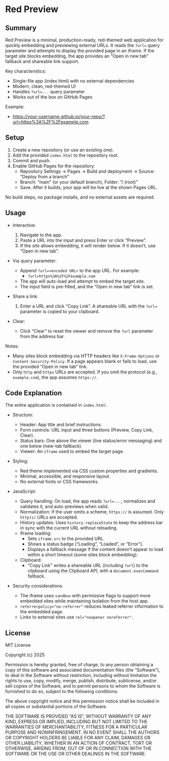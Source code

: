 # Red Preview

## Summary
Red Preview is a minimal, production-ready, red-themed web application for quickly embedding and previewing external URLs. It reads the `?url=` query parameter and attempts to display the provided page in an iframe. If the target site blocks embedding, the app provides an “Open in new tab” fallback and shareable link support.

Key characteristics:
- Single-file app (index.html) with no external dependencies
- Modern, clean, red-themed UI
- Handles `?url=...` query parameter
- Works out of the box on GitHub Pages

Example:
- https://your-username.github.io/your-repo/?url=https%3A%2F%2Fexample.com

## Setup
1. Create a new repository (or use an existing one).
2. Add the provided `index.html` to the repository root.
3. Commit and push.
4. Enable GitHub Pages for the repository:
   - Repository Settings → Pages → Build and deployment → Source: “Deploy from a branch”
   - Branch: “main” (or your default branch), Folder: “/ (root)”
   - Save. After it builds, your app will be live at the shown Pages URL.

No build steps, no package installs, and no external assets are required.

## Usage
- Interactive:
  1. Navigate to the app.
  2. Paste a URL into the input and press Enter or click “Preview”.
  3. If the site allows embedding, it will render below. If it doesn’t, use “Open in new tab”.

- Via query parameter:
  - Append `?url=<encoded URL>` to the app URL. For example:
    - `?url=https%3A%2F%2Fexample.com`
  - The app will auto-load and attempt to embed the target site.
  - The input field is pre-filled, and the “Open in new tab” link is set.

- Share a link:
  1. Enter a URL and click “Copy Link”. A shareable URL with the `?url=` parameter is copied to your clipboard.

- Clear:
  - Click “Clear” to reset the viewer and remove the `?url` parameter from the address bar.

Notes:
- Many sites block embedding via HTTP headers like `X-Frame-Options` or `Content-Security-Policy`. If a page appears blank or fails to load, use the provided “Open in new tab” link.
- Only `http` and `https` URLs are accepted. If you omit the protocol (e.g., `example.com`), the app assumes `https://`.

## Code Explanation
The entire application is contained in `index.html`:

- Structure:
  - Header: App title and brief instructions.
  - Form controls: URL input and three buttons (Preview, Copy Link, Clear).
  - Status bars: One above the viewer (live status/error messaging) and one below (new-tab fallback).
  - Viewer: An `iframe` used to embed the target page.

- Styling:
  - Red theme implemented via CSS custom properties and gradients.
  - Minimal, accessible, and responsive layout.
  - No external fonts or CSS frameworks.

- JavaScript:
  - Query handling: On load, the app reads `?url=...`, normalizes and validates it, and auto-previews when valid.
  - Normalization: If the user omits a scheme, `https://` is assumed. Only `http(s)` URLs are accepted.
  - History updates: Uses `history.replaceState` to keep the address bar in sync with the current URL without reloading.
  - Iframe loading:
    - Sets `iframe.src` to the provided URL.
    - Shows a status badge (“Loading”, “Loaded”, or “Error”).
    - Displays a fallback message if the content doesn’t appear to load within a short timeout (some sites block embedding).
  - Clipboard:
    - “Copy Link” writes a shareable URL (including `?url`) to the clipboard using the Clipboard API, with a `document.execCommand` fallback.

- Security considerations:
  - The iframe uses `sandbox` with permissive flags to support more embedded sites while maintaining isolation from the host app.
  - `referrerpolicy="no-referrer"` reduces leaked referrer information to the embedded page.
  - Links to external sites use `rel="noopener noreferrer"`.

## License
MIT License

Copyright (c) 2025

Permission is hereby granted, free of charge, to any person obtaining a copy of this software and associated documentation files (the “Software”), to deal in the Software without restriction, including without limitation the rights to use, copy, modify, merge, publish, distribute, sublicense, and/or sell copies of the Software, and to permit persons to whom the Software is furnished to do so, subject to the following conditions:

The above copyright notice and this permission notice shall be included in all copies or substantial portions of the Software.

THE SOFTWARE IS PROVIDED “AS IS”, WITHOUT WARRANTY OF ANY KIND, EXPRESS OR IMPLIED, INCLUDING BUT NOT LIMITED TO THE WARRANTIES OF MERCHANTABILITY, FITNESS FOR A PARTICULAR PURPOSE AND NONINFRINGEMENT. IN NO EVENT SHALL THE AUTHORS OR COPYRIGHT HOLDERS BE LIABLE FOR ANY CLAIM, DAMAGES OR OTHER LIABILITY, WHETHER IN AN ACTION OF CONTRACT, TORT OR OTHERWISE, ARISING FROM, OUT OF OR IN CONNECTION WITH THE SOFTWARE OR THE USE OR OTHER DEALINGS IN THE SOFTWARE.